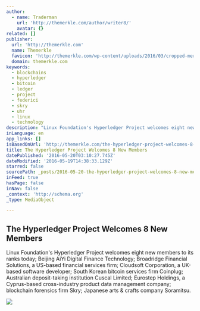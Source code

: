 ```yaml
---
author:
  - name: Traderman
    url: 'http://themerkle.com/author/writer8/'
    avatar: {}
related: []
publisher:
  url: 'http://themerkle.com'
  name: Themerkle
  favicon: 'http://themerkle.com/wp-content/uploads/2016/03/cropped-merkle-white-1-192x192.png'
  domain: themerkle.com
keywords:
  - blockchains
  - hyperledger
  - bitcoin
  - ledger
  - project
  - federici
  - skry
  - uhr
  - linux
  - technology
description: "Linux Foundation's Hyperledger Project welcomes eight new members to its ranks today; Beijing AiYi Digital Finance Technology; Broadridge Financial Solutions, a US-based financial services firm; Cloudsoft Corporation, a UK-based software developer; South Korean bitcoin services firm Coinplug; Australian deposit-taking institution Cuscal Limited; Eurostep Holdings, a Cyprus-based cross-industry product data management company; blockchain forensics firm Skry; Japanese arts & crafts company Soramitsu."
inLanguage: en
app_links: []
isBasedOnUrl: 'http://themerkle.com/the-hyperledger-project-welcomes-8-new-members/'
title: The Hyperledger Project Welcomes 8 New Members
datePublished: '2016-05-20T03:10:27.745Z'
dateModified: '2016-05-19T14:38:33.129Z'
starred: false
sourcePath: _posts/2016-05-20-the-hyperledger-project-welcomes-8-new-members.md
inFeed: true
hasPage: false
inNav: false
_context: 'http://schema.org'
_type: MediaObject

---
```

<article style=""><h1>The Hyperledger Project Welcomes 8 New Members</h1><p>Linux Foundation's Hyperledger Project welcomes eight new members to its ranks today; Beijing AiYi Digital Finance Technology; Broadridge Financial Solutions, a US-based financial services firm; Cloudsoft Corporation, a UK-based software developer; South Korean bitcoin services firm Coinplug; Australian deposit-taking institution Cuscal Limited; Eurostep Holdings, a Cyprus-based cross-industry product data management company; blockchain forensics firm Skry; Japanese arts &amp; crafts company Soramitsu.</p><img src="http://themerkle.com/wp-content/uploads/2016/03/shutterstock_4379797-211x150.jpg" /></article>